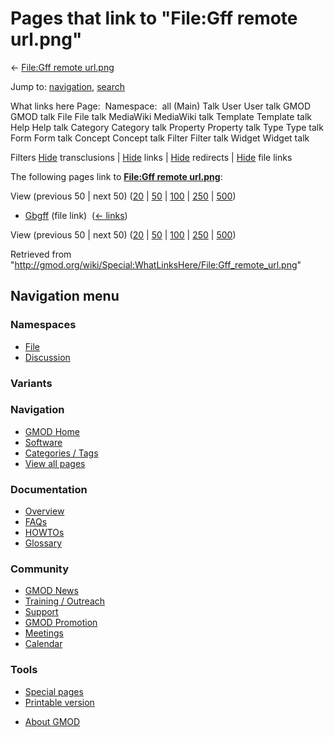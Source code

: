 <div id="mw-page-base" class="noprint">

</div>

<div id="mw-head-base" class="noprint">

</div>

<div id="content" class="mw-body" role="main">

<span id="top"></span>

<div id="mw-js-message" style="display:none;">

</div>



# <span dir="auto">Pages that link to "File:Gff remote url.png"</span>

<div id="bodyContent">

<div id="contentSub">

← [File:Gff remote
url.png](/wiki/File:Gff_remote_url.png "File:Gff remote url.png")

</div>

<div id="jump-to-nav" class="mw-jump">

Jump to: [navigation](#mw-navigation), [search](#p-search)

</div>

<div id="mw-content-text">

What links here Page:  Namespace:  all (Main) Talk User User talk GMOD
GMOD talk File File talk MediaWiki MediaWiki talk Template Template talk
Help Help talk Category Category talk Property Property talk Type Type
talk Form Form talk Concept Concept talk Filter Filter talk Widget
Widget talk

Filters
[Hide](/mediawiki/index.php?title=Special:WhatLinksHere/File:Gff_remote_url.png&hidetrans=1 "Special:WhatLinksHere/File:Gff remote url.png")
transclusions \|
[Hide](/mediawiki/index.php?title=Special:WhatLinksHere/File:Gff_remote_url.png&hidelinks=1 "Special:WhatLinksHere/File:Gff remote url.png")
links \|
[Hide](/mediawiki/index.php?title=Special:WhatLinksHere/File:Gff_remote_url.png&hideredirs=1 "Special:WhatLinksHere/File:Gff remote url.png")
redirects \|
[Hide](/mediawiki/index.php?title=Special:WhatLinksHere/File:Gff_remote_url.png&hideimages=1 "Special:WhatLinksHere/File:Gff remote url.png")
file links

The following pages link to **[File:Gff remote
url.png](/wiki/File:Gff_remote_url.png "File:Gff remote url.png")**:

View (previous 50 \| next 50)
([20](/mediawiki/index.php?title=Special:WhatLinksHere/File:Gff_remote_url.png&limit=20 "Special:WhatLinksHere/File:Gff remote url.png")
\|
[50](/mediawiki/index.php?title=Special:WhatLinksHere/File:Gff_remote_url.png&limit=50 "Special:WhatLinksHere/File:Gff remote url.png")
\|
[100](/mediawiki/index.php?title=Special:WhatLinksHere/File:Gff_remote_url.png&limit=100 "Special:WhatLinksHere/File:Gff remote url.png")
\|
[250](/mediawiki/index.php?title=Special:WhatLinksHere/File:Gff_remote_url.png&limit=250 "Special:WhatLinksHere/File:Gff remote url.png")
\|
[500](/mediawiki/index.php?title=Special:WhatLinksHere/File:Gff_remote_url.png&limit=500 "Special:WhatLinksHere/File:Gff remote url.png"))

- [Gbgff](/wiki/Gbgff "Gbgff") (file link) ‎
  <span class="mw-whatlinkshere-tools">([←
  links](/mediawiki/index.php?title=Special:WhatLinksHere&target=Gbgff "Special:WhatLinksHere"))</span>

View (previous 50 \| next 50)
([20](/mediawiki/index.php?title=Special:WhatLinksHere/File:Gff_remote_url.png&limit=20 "Special:WhatLinksHere/File:Gff remote url.png")
\|
[50](/mediawiki/index.php?title=Special:WhatLinksHere/File:Gff_remote_url.png&limit=50 "Special:WhatLinksHere/File:Gff remote url.png")
\|
[100](/mediawiki/index.php?title=Special:WhatLinksHere/File:Gff_remote_url.png&limit=100 "Special:WhatLinksHere/File:Gff remote url.png")
\|
[250](/mediawiki/index.php?title=Special:WhatLinksHere/File:Gff_remote_url.png&limit=250 "Special:WhatLinksHere/File:Gff remote url.png")
\|
[500](/mediawiki/index.php?title=Special:WhatLinksHere/File:Gff_remote_url.png&limit=500 "Special:WhatLinksHere/File:Gff remote url.png"))

</div>

<div class="printfooter">

Retrieved from
"<http://gmod.org/wiki/Special:WhatLinksHere/File:Gff_remote_url.png>"

</div>

<div id="catlinks" class="catlinks catlinks-allhidden">

</div>

<div class="visualClear">

</div>

</div>

</div>

<div id="mw-navigation">

## Navigation menu

<div id="mw-head">



<div id="left-navigation">

<div id="p-namespaces" class="vectorTabs" role="navigation"
aria-labelledby="p-namespaces-label">

### Namespaces

- <span id="ca-nstab-image"><a href="/wiki/File:Gff_remote_url.png" accesskey="c"
  title="View the file page [c]">File</a></span>
- <span id="ca-talk"><a
  href="/mediawiki/index.php?title=File_talk:Gff_remote_url.png&amp;action=edit&amp;redlink=1"
  accesskey="t"
  title="Discussion about the content page [t]">Discussion</a></span>

</div>

<div id="p-variants" class="vectorMenu emptyPortlet" role="navigation"
aria-labelledby="p-variants-label">

### 

### Variants[](#)

<div class="menu">

</div>

</div>

</div>

<div id="right-navigation">





</div>



</div>

</div>

</div>

<div id="mw-panel">

<div id="p-logo" role="banner">

<a href="/wiki/Main_Page"
style="background-image: url(http://gmod.org/images/GMOD-cogs.png);"
title="Visit the main page"></a>

</div>

<div id="p-Navigation" class="portal" role="navigation"
aria-labelledby="p-Navigation-label">

### Navigation

<div class="body">

- <span id="n-GMOD-Home">[GMOD Home](/wiki/Main_Page)</span>
- <span id="n-Software">[Software](/wiki/GMOD_Components)</span>
- <span id="n-Categories-.2F-Tags">[Categories /
  Tags](/wiki/Categories)</span>
- <span id="n-View-all-pages">[View all
  pages](/wiki/Special:AllPages)</span>

</div>

</div>

<div id="p-Documentation" class="portal" role="navigation"
aria-labelledby="p-Documentation-label">

### Documentation

<div class="body">

- <span id="n-Overview">[Overview](/wiki/Overview)</span>
- <span id="n-FAQs">[FAQs](/wiki/Category:FAQ)</span>
- <span id="n-HOWTOs">[HOWTOs](/wiki/Category:HOWTO)</span>
- <span id="n-Glossary">[Glossary](/wiki/Glossary)</span>

</div>

</div>

<div id="p-Community" class="portal" role="navigation"
aria-labelledby="p-Community-label">

### Community

<div class="body">

- <span id="n-GMOD-News">[GMOD News](/wiki/GMOD_News)</span>
- <span id="n-Training-.2F-Outreach">[Training /
  Outreach](/wiki/Training_and_Outreach)</span>
- <span id="n-Support">[Support](/wiki/Support)</span>
- <span id="n-GMOD-Promotion">[GMOD
  Promotion](/wiki/GMOD_Promotion)</span>
- <span id="n-Meetings">[Meetings](/wiki/Meetings)</span>
- <span id="n-Calendar">[Calendar](/wiki/Calendar)</span>

</div>

</div>

<div id="p-tb" class="portal" role="navigation"
aria-labelledby="p-tb-label">

### Tools

<div class="body">

- <span id="t-specialpages"><a href="/wiki/Special:SpecialPages" accesskey="q"
  title="A list of all special pages [q]">Special pages</a></span>
- <span id="t-print"><a
  href="/mediawiki/index.php?title=Special:WhatLinksHere/File:Gff_remote_url.png&amp;printable=yes"
  rel="alternate" accesskey="p"
  title="Printable version of this page [p]">Printable version</a></span>

</div>

</div>

</div>

</div>

<div id="footer" role="contentinfo">

- <span id="footer-places-about">[About
  GMOD](/wiki/GMOD:About "GMOD:About")</span>

<!-- -->






</div>
